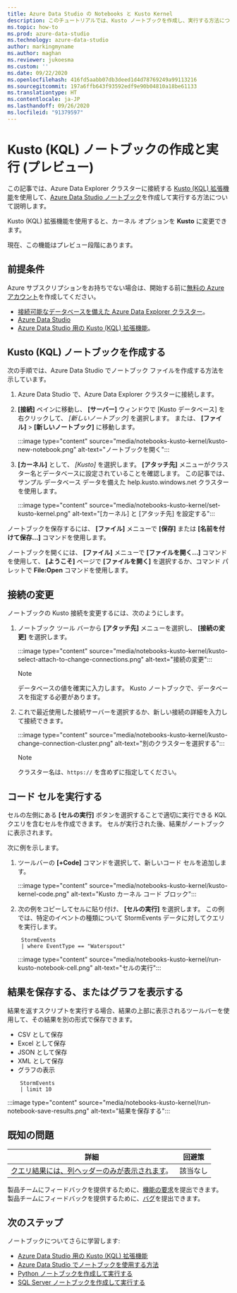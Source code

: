 ```yaml
---
title: Azure Data Studio の Notebooks と Kusto Kernel
description: このチュートリアルでは、Kusto ノートブックを作成し、実行する方法について説明します。
ms.topic: how-to
ms.prod: azure-data-studio
ms.technology: azure-data-studio
author: markingmyname
ms.author: maghan
ms.reviewer: jukoesma
ms.custom: ''
ms.date: 09/22/2020
ms.openlocfilehash: 416fd5aabb07db3deed1d4d78769249a99113216
ms.sourcegitcommit: 197a6ffb643f93592edf9e90b04810a18be61133
ms.translationtype: HT
ms.contentlocale: ja-JP
ms.lasthandoff: 09/26/2020
ms.locfileid: "91379597"
---
```

# <a name="create-and-run-a-kusto-kql-notebook-preview"></a>Kusto (KQL) ノートブックの作成と実行 (プレビュー)

この記事では、Azure Data Explorer クラスターに接続する [Kusto (KQL) 拡張機能](../extensions/kusto-extension.md)を使用して、[Azure Data Studio ノートブック](./notebooks-guidance.md)を作成して実行する方法について説明します。

Kusto (KQL) 拡張機能を使用すると、カーネル オプションを **Kusto** に変更できます。

現在、この機能はプレビュー段階にあります。

## <a name="prerequisites"></a>前提条件

Azure サブスクリプションをお持ちでない場合は、開始する前に[無料の Azure アカウント](https://azure.microsoft.com/free/)を作成してください。

- [接続可能なデータベースを備えた Azure Data Explorer クラスター](https://docs.microsoft.com/azure/data-explorer/create-cluster-database-portal)。
- [Azure Data Studio](../download-azure-data-studio.md)
- [Azure Data Studio 用の Kusto (KQL) 拡張機能](../extensions/kusto-extension.md)。

## <a name="create-a-kusto-kql-notebook"></a>Kusto (KQL) ノートブックを作成する

次の手順では、Azure Data Studio でノートブック ファイルを作成する方法を示しています。

1. Azure Data Studio で、Azure Data Explorer クラスターに接続します。

2. **[接続]** ペインに移動し、 **[サーバー]** ウィンドウで [Kusto データベース] を右クリックして、 *[新しいノートブック]* を選択します。 または、 **[ファイル]**  >  **[新しいノートブック]** に移動します。

   :::image type="content" source="media/notebooks-kusto-kernel/kusto-new-notebook.png" alt-text="ノートブックを開く":::

3. **[カーネル]** として、 *[Kusto]* を選択します。 **[アタッチ先]** メニューがクラスター名とデータベースに設定されていることを確認します。 この記事では、サンプル データベース データを備えた help.kusto.windows.net クラスターを使用します。

   :::image type="content" source="media/notebooks-kusto-kernel/set-kusto-kernel.png" alt-text="[カーネル] と [アタッチ先] を設定する":::

ノートブックを保存するには、 **[ファイル]** メニューで **[保存]** または **[名前を付けて保存...]** コマンドを使用します。

ノートブックを開くには、 **[ファイル]** メニューで **[ファイルを開く...]** コマンドを使用して、 **[ようこそ]** ページで **[ファイルを開く]** を選択するか、コマンド パレットで **File:Open** コマンドを使用します。

## <a name="change-the-connection"></a>接続の変更

ノートブックの Kusto 接続を変更するには、次のようにします。

1. ノートブック ツール バーから **[アタッチ先]** メニューを選択し、 **[接続の変更]** を選択します。

   :::image type="content" source="media/notebooks-kusto-kernel/kusto-select-attach-to-change-connections.png" alt-text="接続の変更":::

   > [!Note]
   > データベースの値を確実に入力します。 Kusto ノートブックで、データベースを指定する必要があります。

2. これで最近使用した接続サーバーを選択するか、新しい接続の詳細を入力して接続できます。

   :::image type="content" source="media/notebooks-kusto-kernel/kusto-change-connection-cluster.png" alt-text="別のクラスターを選択する":::

   > [!Note]
   > クラスター名は、`https://` を含めずに指定してください。

## <a name="run-a-code-cell"></a>コード セルを実行する

セルの左側にある **[セルの実行]** ボタンを選択することで適切に実行できる KQL クエリを含むセルを作成できます。 セルが実行された後、結果がノートブックに表示されます。

次に例を示します。

1. ツールバーの **[+Code]** コマンドを選択して、新しいコード セルを追加します。

   :::image type="content" source="media/notebooks-kusto-kernel/kusto-kernel-code.png" alt-text="Kusto カーネル コード ブロック":::

2. 次の例をコピーしてセルに貼り付け、 **[セルの実行]** を選択します。 この例では、特定のイベントの種類について StormEvents データに対してクエリを実行します。

   ```kusto
    StormEvents
    | where EventType == "Waterspout"
   ```

   :::image type="content" source="media/notebooks-kusto-kernel/run-kusto-notebook-cell.png" alt-text="セルの実行":::

## <a name="save-the-result-or-show-chart"></a>結果を保存する、またはグラフを表示する

結果を返すスクリプトを実行する場合、結果の上部に表示されるツールバーを使用して、その結果を別の形式で保存できます。

- CSV として保存
- Excel として保存
- JSON として保存
- XML として保存
- グラフの表示

```kusto
    StormEvents
    | limit 10
```

:::image type="content" source="media/notebooks-kusto-kernel/run-notebook-save-results.png" alt-text="結果を保存する":::

## <a name="known-issues"></a>既知の問題

| 詳細 | 回避策 |
|---------|------------|
| [クエリ結果には、列ヘッダーのみが表示されます](https://github.com/microsoft/azuredatastudio/issues/12565)。 | 該当なし |

製品チームにフィードバックを提供するために、[機能の要求](https://github.com/microsoft/azuredatastudio/issues/new?assignees=&labels=&template=feature_request.md&title=)を提出できます。  
製品チームにフィードバックを提供するために、[バグ](https://github.com/microsoft/azuredatastudio/issues/new?assignees=&labels=&template=bug_report.md&title=)を提出できます。

## <a name="next-steps"></a>次のステップ

ノートブックについてさらに学習します:

- [Azure Data Studio 用の Kusto (KQL) 拡張機能](../extensions/kusto-extension.md)
- [Azure Data Studio でノートブックを使用する方法](../notebooks-guidance.md)
- [Python ノートブックを作成して実行する](../notebooks-tutorial-python-kernel.md)
- [SQL Server ノートブックを作成して実行する](../notebooks-tutorial-sql-kernel.md)
